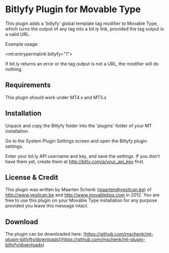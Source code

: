 Bitlyfy Plugin for Movable Type
========================================
This plugin adds a 'bitlyfy' global template tag modifier to Movable Type, which turns the output of any tag into a bit.ly link, provided the tag output is a valid URL.

Example usage:

&lt;mt:entrypermalink bitlyfy="1"&gt;

If bit.ly returns an error or the tag output is not a URL, the modifier will do nothing.

Requirements
-------------
This plugin should work under MT4.x and MT5.x

Installation
-------------
Unpack and copy the Bitlyfy folder into the 'plugins' folder of your MT installation.

Go to the System Plugin Settings screen and open the Bitlyfy plugin settings.

Enter your bit.ly API username and key, and save the settings.  If you don't have them yet, create them at http://bitly.com/a/your_api_key first.

License & Credit
-----------------
This plugin was written by Maarten Schenk (maarten@yesitcan.be) of http://www.yesitcan.be and http://www.movabletips.com in 2012. You are free to use this plugin on your Movable Type installation for any purpose provided you leave this message intact.

Download
---------
The plugin can be downloaded here: [https://github.com/mschenk/mt-plugin-bitlyfty/downloads](https://github.com/mschenk/mt-plugin-bitlyfy/downloads)